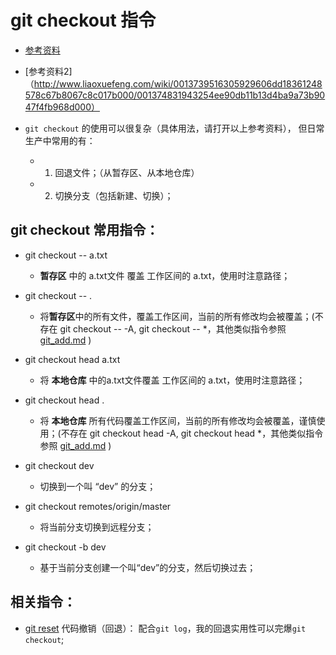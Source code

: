 # git checkout 指令
* [参考资料](https://git-scm.com/docs/git-checkout)
* [参考资料2]（http://www.liaoxuefeng.com/wiki/0013739516305929606dd18361248578c67b8067c8c017b000/001374831943254ee90db11b13d4ba9a73b9047f4fb968d000）

* `git checkout` 的使用可以很复杂（具体用法，请打开以上参考资料）， 但日常生产中常用的有：
	* 1. 回退文件；（从暂存区、从本地仓库）
	* 2. 切换分支（包括新建、切换）；

## git checkout 常用指令： 
* git checkout -- a.txt 
	* **暂存区** 中的 a.txt文件 覆盖 工作区间的 a.txt，使用时注意路径；

* git checkout -- .
	* 将**暂存区**中的所有文件，覆盖工作区间，当前的所有修改均会被覆盖；(不存在 git checkout -- -A, git checkout -- *，其他类似指令参照 [git_add.md](https://github.com/wteam-xq/testGit/blob/master/learn_log/git_add.md) )

* git checkout head a.txt
	* 将 **本地仓库** 中的a.txt文件覆盖 工作区间的 a.txt，使用时注意路径；

* git checkout head .
	* 将 **本地仓库** 所有代码覆盖工作区间，当前的所有修改均会被覆盖，谨慎使用；(不存在 git checkout head -A, git checkout head *，其他类似指令参照 [git_add.md](https://github.com/wteam-xq/testGit/blob/master/learn_log/git_add.md) )

* git checkout dev
	* 切换到一个叫 “dev” 的分支；

* git checkout remotes/origin/master
	* 将当前分支切换到远程分支；

* git checkout -b dev
	* 基于当前分支创建一个叫“dev”的分支，然后切换过去；

## 相关指令：
* [git reset](https://github.com/wteam-xq/testGit/blob/master/learn_log/git_reset.md) 代码撤销（回退）： 配合`git log`，我的回退实用性可以完爆`git checkout`;